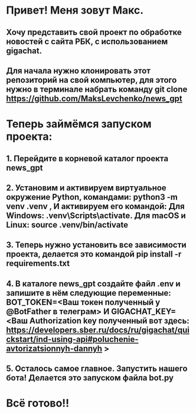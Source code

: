 # Привет! Меня зовут Макс.
## Хочу представить свой проект по обработке новостей с сайта РБК, с использованием gigachat.

## Для начала нужно клонировать этот репозиторий на свой компьютер, для этого нужно в терминале набрать команду git clone https://github.com/MaksLevchenko/news_gpt

# Теперь займёмся запуском проекта:

## 1. Перейдите в корневой каталог проекта news_gpt

## 2. Установим и активируем виртуальное окружение Python, командами: python3 -m venv .venv , И активируем его командой: Для Windows: .venv\Scripts\activate. Для macOS и Linux: source .venv/bin/activate

## 3. Теперь нужно установить все зависимости проекта, делается это командой pip install -r requirements.txt

## 4. В каталоге news_gpt создайте файл .env и запишите в нём следующие переменные: BOT_TOKEN=<Ваш токен полученный у @BotFather в телеграм> И GIGACHAT_KEY=<Ваш Authorization key полученный вот здесь: https://developers.sber.ru/docs/ru/gigachat/quickstart/ind-using-api#poluchenie-avtorizatsionnyh-dannyh >

## 5. Осталось самое главное. Запустить нашего бота! Делается это запуском файла bot.py 

# Всё готово!!
